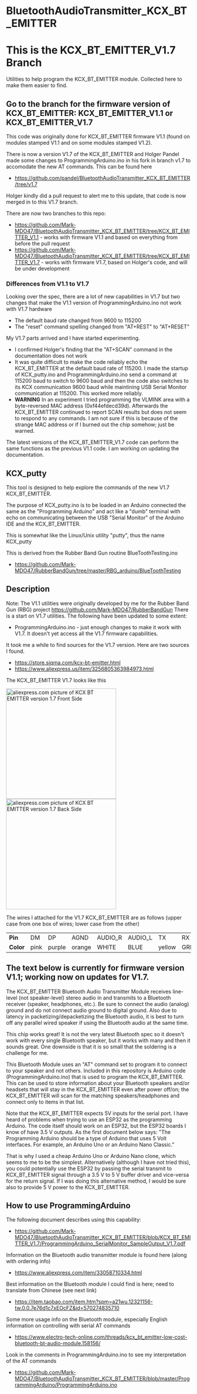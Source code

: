 # BluetoothAudioTransmitter_KCX_BT_EMITTER
# This is the KCX_BT_EMITTER_V1.7 Branch
Utilities to help program the KCX_BT_EMITTER module. Collected here to make them easier to find.

## Go to the branch for the firmware version of KCX_BT_EMITTER: KCX_BT_EMITTER_V1.1 or KCX_BT_EMITTER_V1.7
This code was originally done for KCX_BT_EMITTER firmware V1.1 (found on modules stamped V1.1 and on some modules stamped V1.2).

There is now a version V1.7 of the KCX_BT_EMITTER and Holger Pandel made some changes to ProgrammingArduino.ino in his fork in branch v1.7 to accomodate the new AT commands. This can be found here
- https://github.com/pandel/BluetoothAudioTransmitter_KCX_BT_EMITTER/tree/v1.7

Holger kindly did a pull request to alert me to this update, that code is now merged in to this V1.7 branch.

There are now two branches to this repo:
- https://github.com/Mark-MDO47/BluetoothAudioTransmitter_KCX_BT_EMITTER/tree/KCX_BT_EMITTER_V1.1 - works with firmware V1.1 and based on everything from before the pull request
- https://github.com/Mark-MDO47/BluetoothAudioTransmitter_KCX_BT_EMITTER/tree/KCX_BT_EMITTER_V1.7 - works with firmware V1.7, based on Holger's code, and will be under development

### Differences from V1.1 to V1.7

Looking over the spec, there are a lot of new capabilities in V1.7 but two changes that make the V1.1 version of ProgrammingArduino.ino not work with V1.7 hardware
- The default baud rate changed from 9600 to 115200
- The "reset" command spelling changed from "AT+REST" to "AT+RESET"

My V1.7 parts arrived and I have started experimenting.
- I confirmed Holger's finding that the "AT+SCAN" command in the documentation does not work
- It was quite difficult to make the code reliably echo the KCX_BT_EMITTER at the default baud rate of 115200. I made the startup of KCX_putty.ino and ProgrammingArduino.ino send a command at 115200 baud to switch to 9600 baud and then the code also switches to its KCX communication 9600 baud while maintining USB Serial Monitor communication at 115200. This worked more reliably.
- **WARNING** In an experiment I tried programming the VLMINK area with a byte-reversed MAC address (0xf44efdecd39d). Afterwards the KCX_BT_EMITTER continued to report SCAN results but does not seem to respond to any commands. I am not sure if this is because of the strange MAC address or if I burned out the chip somehow; just be warned.

The latest versions of the KCX_BT_EMITTER_V1.7 code can perform the same functions as the previous V1.1 code. I am working on updating the documentation.

## KCX_putty

This tool is designed to help explore the commands of the new V1.7 KCX_BT_EMITTER.

The purpose of KCX_putty.ino is to be loaded in an Arduino connected
the same as the "Programming Arduino" and act like a "dumb" terminal
with echo on communicating between the USB "Serial Monitor" of the
Arduino IDE and the KCX_BT_EMITTER.

This is somewhat like the Linux/Unix utility "putty", thus the name KCX_putty

This is derived from the Rubber Band Gun routine BlueToothTesting.ino
- https://github.com/Mark-MDO47/RubberBandGun/tree/master/RBG_arduino/BlueToothTesting

## Description
Note: The V1.1 utilities were originally developed by me for the Rubber Band Gun (RBG) project https://github.com/Mark-MDO47/RubberBandGun
There is a start on V1.7 utilities. The following have been updated to some extent:
- ProgrammingArduino.ino - just enough changes to make it work with V1.7. It doesn't yet access all the V1.7 firmware capabilities.

It took me a while to find sources for the V1.7 version. Here are two sources I found.
- https://store.siqma.com/kcx-bt-emitter.html
- https://www.aliexpress.us/item/3256805363984973.html

The KCX_BT_EMITTER V1.7 looks like this

<img src="https://github.com/Mark-MDO47/BluetoothAudioTransmitter_KCX_BT_EMITTER/blob/V1.7_001/images/KCX_BT_EMITTER_1.7_front.png" width="300" alt="aliexpress.com picture of KCX BT EMITTER version 1.7 Front Side"> <img src="https://github.com/Mark-MDO47/BluetoothAudioTransmitter_KCX_BT_EMITTER/blob/V1.7_001/images/KCX_BT_EMITTER_1.7_back.png" width="300" alt="aliexpress.com picture of KCX BT EMITTER version 1.7 Back Side">

The wires I attached for the V1.7 KCX_BT_EMITTER are as follows (upper case from one box of wires; lower case from the other)

<table style="width: 100%; border: none;" cellspacing="0" cellpadding="0" border="0">
  <tr>
    <td><b>Pin</b></td>
    <td>DM</td>
    <td>DP</td>
    <td>AGND</td>
    <td>AUDIO_R</td>
    <td>AUDIO_L</td>
    <td>TX</td>
    <td>RX</td>
    <td>LINK</td>
    <td>PGND</td>
    <td>+5V</td>
  </tr>
  <tr>
    <td><b>Color</b></td>
    <td>pink</td>
    <td>purple</td>
    <td>orange</td>
    <td>WHITE</td>
    <td>BLUE</td>
    <td>yellow</td>
    <td>GREEN</td>
    <td>brown</td>
    <td>BLACK</td>
    <td>RED</td>
  </tr>
</table>

## The text below is currently for firmware version V1.1; working now on updates for V1.7.

The KCX_BT_EMITTER Bluetooth Audio Transmitter Module receives line-level (not speaker-level) stereo audio in and transmits to a Bluetooth receiver (speaker, headphones, etc.). Be sure to connect the audio (analog) ground and do not connect audio ground to digital ground. Also due to latency in packetizing/depacketizing the Bluetooth audio, it is best to turn off any parallel wired speaker if using the Bluetooth audio at the same time.

This chip works great! It is not the very latest Bluetooth spec so it doesn't work with every single Bluetooth speaker, but it works with many and then it sounds great. One downside is that it is so small that the soldering is a challenge for me.

This Bluetooth Module uses an "AT" command set to program it to connect to your speaker and not others. Included in this repository is Arduino code (ProgrammingArduino.ino) that is used to program the KCX_BT_EMITTER. This can be used to store information about your Bluetooth speakers and/or headsets that will stay in the KCX_BT_EMITTER even after power off/on; the KCX_BT_EMITTER will scan for the matching speakers/headphones and connect only to items in that list.

Note that the KCX_BT_EMITTER expects 5V inputs for the serial port. I have heard of problems when trying to use an ESP32 as the programming Arduino. The code itself should work on an ESP32, but the ESP32 boards I know of have 3.5 V outputs. As the first document below says: "The Programming Arduino should be a type of Arduino that uses 5 Volt interfaces. For example, an Arduino Uno or an Arduino Nano Classic."

That is why I used a cheap Arduino Uno or Arduino Nano clone, which seems to me to be the simplest. Alternatively (although I have not tried this), you could potentially use the ESP32 by passing the serial transmit to KCX_BT_EMITTER signal through a 3.5 V to 5 V buffer driver and vice-versa for the return signal. If I was doing this alternative method, I would be sure also to provide 5 V power to the KCX_BT_EMITTER.

## How to use ProgrammingArduino
The following document describes using this capability:
- https://github.com/Mark-MDO47/BluetoothAudioTransmitter_KCX_BT_EMITTER/blob/KCX_BT_EMITTER_V1.7/ProgrammingArduino_SerialMonitor_SampleOutput_V1.7.pdf

Information on the Bluetooth audio transmitter module is found here (along with ordering info)
- https://www.aliexpress.com/item/33058710334.html

Best information on the Bluetooth module I could find is here; need to translate from Chinese (see next link)
- https://item.taobao.com/item.htm?spm=a21wu.12321156-tw.0.0.7e76d1c7xEOcFZ&id=570274835710

Some more usage info on the Bluetooth module, especially English information on controlling with serial AT commands
- https://www.electro-tech-online.com/threads/kcx_bt_emitter-low-cost-bluetooth-bt-audio-module.158156/

Look in the comments in ProgrammingArduino.ino to see my interpretation of the AT commands
- https://github.com/Mark-MDO47/BluetoothAudioTransmitter_KCX_BT_EMITTER/blob/master/ProgrammingArduino/ProgrammingArduino.ino
